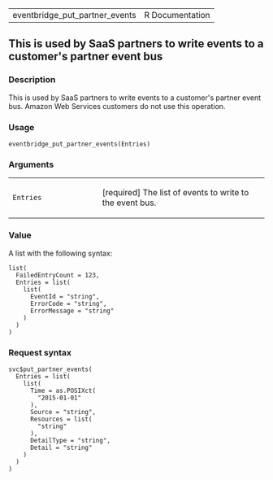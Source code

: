 <table style="width: 100%;">
<tbody>
<tr class="odd">
<td>eventbridge_put_partner_events</td>
<td style="text-align: right;">R Documentation</td>
</tr>
</tbody>
</table>

## This is used by SaaS partners to write events to a customer's partner event bus

### Description

This is used by SaaS partners to write events to a customer's partner
event bus. Amazon Web Services customers do not use this operation.

### Usage

    eventbridge_put_partner_events(Entries)

### Arguments

<table>
<colgroup>
<col style="width: 35%" />
<col style="width: 65%" />
</colgroup>
<tbody>
<tr class="odd">
<td><code
id="eventbridge_put_partner_events_:_Entries">Entries</code></td>
<td><p>[required] The list of events to write to the event bus.</p></td>
</tr>
</tbody>
</table>

### Value

A list with the following syntax:

    list(
      FailedEntryCount = 123,
      Entries = list(
        list(
          EventId = "string",
          ErrorCode = "string",
          ErrorMessage = "string"
        )
      )
    )

### Request syntax

    svc$put_partner_events(
      Entries = list(
        list(
          Time = as.POSIXct(
            "2015-01-01"
          ),
          Source = "string",
          Resources = list(
            "string"
          ),
          DetailType = "string",
          Detail = "string"
        )
      )
    )
